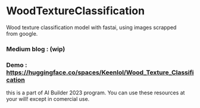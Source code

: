 # **WoodTextureClassification**
Wood texture classification model with fastai, using images scrapped from google.

### **Medium blog : (wip)**
### **Demo : https://huggingface.co/spaces/Keenlol/Wood_Texture_Classification**

this is a part of AI Builder 2023 program.
You can use these resources at your will! except in comercial use.
